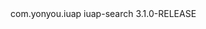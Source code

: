 
  <dependency>
	  <groupId>com.yonyou.iuap</groupId>
	  <artifactId>iuap-search</artifactId>
	  <version>3.1.0-RELEASE</version>
	</dependency>
